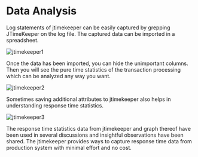# Data Analysis #

Log statements of jtimekeeper can be easily captured by grepping JTimeKeeper on the log file.
The captured data can be imported in a spreadsheet.

<img src='https://jtimekeeper.googlecode.com/svn/wiki/images/jtimekeeper1.png' title='jtimekeeper1' />

Once the data has been imported, you can hide the unimportant columns.
Then you will see the pure time statistics of the transaction processing which can be analyzed any way you want.

<img src='https://jtimekeeper.googlecode.com/svn/wiki/images/jtimekeeper2.png' title='jtimekeeper2' />

Sometimes saving additional attributes to jtimekeeper also helps in understanding response time statistics.

<img src='https://jtimekeeper.googlecode.com/svn/wiki/images/jtimekeeper3.png' title='jtimekeeper3' />

The response time statistics data from jtimekeeper and graph thereof have been used in several discussions and insightful observations have been shared.
The jtimekeeper provides ways to capture response time data from production system with minimal effort and no cost.